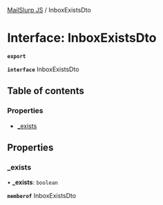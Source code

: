 [MailSlurp JS](../README.md) / InboxExistsDto

# Interface: InboxExistsDto

**`export`**

**`interface`** InboxExistsDto

## Table of contents

### Properties

- [\_exists](InboxExistsDto.md#_exists)

## Properties

### \_exists

• **\_exists**: `boolean`

**`memberof`** InboxExistsDto
